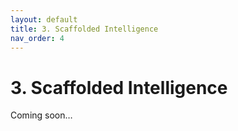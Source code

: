 ```yaml
---
layout: default
title: 3. Scaffolded Intelligence
nav_order: 4
---
```


# 3. Scaffolded Intelligence

Coming soon…